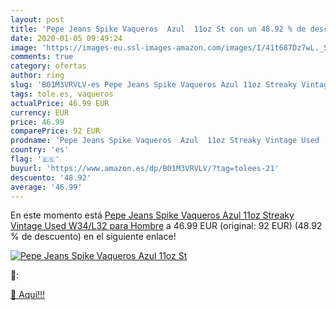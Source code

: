 ```yaml
---
layout: post
title: 'Pepe Jeans Spike Vaqueros  Azul  11oz St con un 48.92 % de descuento'
date: 2020-01-05 09:49:24
image: 'https://images-eu.ssl-images-amazon.com/images/I/41t687Dz7wL._SL200_.jpg'
comments: true
category: ofertas
author: ring
slug: 'B01M3VRVLV-es Pepe Jeans Spike Vaqueros Azul 11oz Streaky Vintage Used...'
tags: tole.es, vaqueros
actualPrice: 46.99 EUR
currency: EUR
price: 46.99
comparePrice: 92 EUR
prodname: 'Pepe Jeans Spike Vaqueros  Azul  11oz Streaky Vintage Used   W34/L32 para Hombre'
country: 'es'
flag: '🇪🇸'
buyurl: 'https://www.amazon.es/dp/B01M3VRVLV/?tag=tolees-21'
descuento: '48.92'
average: '46.99'
---
```


En este momento está [Pepe Jeans Spike Vaqueros  Azul  11oz Streaky Vintage Used   W34/L32 para Hombre](https://www.amazon.es/dp/B01M3VRVLV/?tag=tolees-21) a 46.99 EUR (original: 92 EUR) (48.92 %  de descuento) en el siguiente enlace!

[![Pepe Jeans Spike Vaqueros  Azul  11oz St](https://images-eu.ssl-images-amazon.com/images/I/41t687Dz7wL._SL200_.jpg)](https://www.amazon.es/dp/B01M3VRVLV/?tag=tolees-21)

🔎:


[🛒 Aquí!!!](https://www.amazon.es/dp/B01M3VRVLV/?tag=tolees-21)
